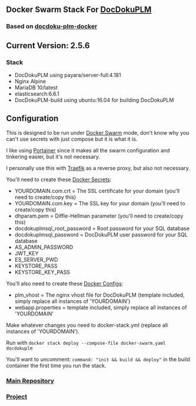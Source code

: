 ## Docker Swarm Stack For [DocDokuPLM](https://www.docdokuplm.com/)
### Based on [docdoku-plm-docker](https://github.com/docdoku/docdoku-plm-docker)

## Current Version: 2.5.6

### Stack

- DocDokuPLM using payara/server-full:4.181
- Nginx Alpine
- MariaDB 10/latest
- elasticsearch:6.6.1
- DocDokuPLM-build using ubuntu:16.04 for building DocDokuPLM

## Configuration

This is designed to be run under [Docker Swarm](https://docs.docker.com/engine/swarm/) mode, don't know why you can't use secrets with just compose but it is what it is.

I like using [Portainer](https://www.portainer.io/) since it makes all the swarm configuration and tinkering easier, but it's not necessary.

I personally use this with [Traefik](https://traefik.io/) as a reverse proxy, but also not necessary.

You'll need to create these [Docker Secrets](https://docs.docker.com/engine/swarm/secrets/):

- YOURDOMAIN.com.crt = The SSL certificate for your domain (you'll need to create/copy this)
- YOURDOMAIN.com.key = The SSL key for your domain (you'll need to create/copy this)
- dhparam.pem = Diffie-Hellman parameter (you'll need to create/copy this)
- docdokuplmsql_root_password = Root password for your SQL database
- docdokuplmsql_password = DocDokuPLM user password for your SQL database
- AS_ADMIN_PASSWORD
- JWT_KEY
- ES_SERVER_PWD
- KEYSTORE_PASS
- KEYSTORE_KEY_PASS

You'll also need to create these [Docker Configs](https://docs.docker.com/engine/swarm/configs/):

- plm_vhost = The nginx vhost file for DocDokuPLM (template included, simply replace all instances of 'YOURDOMAIN')
- webapp.properties = template included, simply replace all instances of 'YOURDOMAIN'

Make whatever changes you need to docker-stack.yml (replace all instances of 'YOURDOMAIN').

Run with `docker stack deploy --compose-file docker-swarm.yaml docdokuplm`

You'll want to uncomment:
`command: "init && build && deploy"`
in the build container the first time you run the stack.

### [Main Repository](https://projects.zeigren.com/diffusion/28/)
### [Project](https://projects.zeigren.com/project/view/42/)